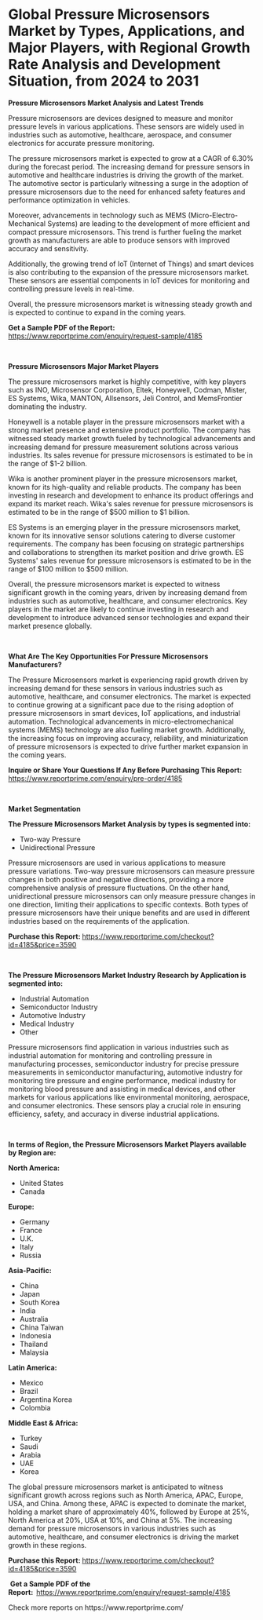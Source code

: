 <p><h1>Global Pressure Microsensors Market by Types, Applications, and Major Players, with Regional Growth Rate Analysis and Development Situation, from 2024 to 2031</h1></p><p><strong>Pressure Microsensors Market Analysis and Latest Trends</strong></p>
<p><p>Pressure microsensors are devices designed to measure and monitor pressure levels in various applications. These sensors are widely used in industries such as automotive, healthcare, aerospace, and consumer electronics for accurate pressure monitoring.</p><p>The pressure microsensors market is expected to grow at a CAGR of 6.30% during the forecast period. The increasing demand for pressure sensors in automotive and healthcare industries is driving the growth of the market. The automotive sector is particularly witnessing a surge in the adoption of pressure microsensors due to the need for enhanced safety features and performance optimization in vehicles.</p><p>Moreover, advancements in technology such as MEMS (Micro-Electro-Mechanical Systems) are leading to the development of more efficient and compact pressure microsensors. This trend is further fueling the market growth as manufacturers are able to produce sensors with improved accuracy and sensitivity.</p><p>Additionally, the growing trend of IoT (Internet of Things) and smart devices is also contributing to the expansion of the pressure microsensors market. These sensors are essential components in IoT devices for monitoring and controlling pressure levels in real-time.</p><p>Overall, the pressure microsensors market is witnessing steady growth and is expected to continue to expand in the coming years.</p></p>
<p><strong>Get a Sample PDF of the Report:&nbsp;</strong> <a href="https://www.reportprime.com/enquiry/request-sample/4185">https://www.reportprime.com/enquiry/request-sample/4185</a></p>
<p>&nbsp;</p>
<p><strong>Pressure Microsensors Major Market Players</strong></p>
<p><p>The pressure microsensors market is highly competitive, with key players such as INO, Microsensor Corporation, Eltek, Honeywell, Codman, Mister, ES Systems, Wika, MANTON, Allsensors, Jeli Control, and MemsFrontier dominating the industry. </p><p>Honeywell is a notable player in the pressure microsensors market with a strong market presence and extensive product portfolio. The company has witnessed steady market growth fueled by technological advancements and increasing demand for pressure measurement solutions across various industries. Its sales revenue for pressure microsensors is estimated to be in the range of $1-2 billion.</p><p>Wika is another prominent player in the pressure microsensors market, known for its high-quality and reliable products. The company has been investing in research and development to enhance its product offerings and expand its market reach. Wika's sales revenue for pressure microsensors is estimated to be in the range of $500 million to $1 billion.</p><p>ES Systems is an emerging player in the pressure microsensors market, known for its innovative sensor solutions catering to diverse customer requirements. The company has been focusing on strategic partnerships and collaborations to strengthen its market position and drive growth. ES Systems' sales revenue for pressure microsensors is estimated to be in the range of $100 million to $500 million.</p><p>Overall, the pressure microsensors market is expected to witness significant growth in the coming years, driven by increasing demand from industries such as automotive, healthcare, and consumer electronics. Key players in the market are likely to continue investing in research and development to introduce advanced sensor technologies and expand their market presence globally.</p></p>
<p>&nbsp;</p>
<p><strong>What Are The Key Opportunities For Pressure Microsensors Manufacturers?</strong></p>
<p><p>The Pressure Microsensors market is experiencing rapid growth driven by increasing demand for these sensors in various industries such as automotive, healthcare, and consumer electronics. The market is expected to continue growing at a significant pace due to the rising adoption of pressure microsensors in smart devices, IoT applications, and industrial automation. Technological advancements in micro-electromechanical systems (MEMS) technology are also fueling market growth. Additionally, the increasing focus on improving accuracy, reliability, and miniaturization of pressure microsensors is expected to drive further market expansion in the coming years.</p></p>
<p><strong>Inquire or Share Your Questions If Any Before Purchasing This Report:</strong> <a href="https://www.reportprime.com/enquiry/pre-order/4185">https://www.reportprime.com/enquiry/pre-order/4185</a></p>
<p>&nbsp;</p>
<p><strong>Market Segmentation</strong></p>
<p><strong>The Pressure Microsensors Market Analysis by types is segmented into:</strong></p>
<p><ul><li>Two-way Pressure</li><li>Unidirectional Pressure</li></ul></p>
<p><p>Pressure microsensors are used in various applications to measure pressure variations. Two-way pressure microsensors can measure pressure changes in both positive and negative directions, providing a more comprehensive analysis of pressure fluctuations. On the other hand, unidirectional pressure microsensors can only measure pressure changes in one direction, limiting their applications to specific contexts. Both types of pressure microsensors have their unique benefits and are used in different industries based on the requirements of the application.</p></p>
<p><strong>Purchase this Report:&nbsp;</strong><a href="https://www.reportprime.com/checkout?id=4185&price=3590">https://www.reportprime.com/checkout?id=4185&price=3590</a></p>
<p>&nbsp;</p>
<p><strong>The Pressure Microsensors Market Industry Research by Application is segmented into:</strong></p>
<p><ul><li>Industrial Automation</li><li>Semiconductor Industry</li><li>Automotive Industry</li><li>Medical Industry</li><li>Other</li></ul></p>
<p><p>Pressure microsensors find application in various industries such as industrial automation for monitoring and controlling pressure in manufacturing processes, semiconductor industry for precise pressure measurements in semiconductor manufacturing, automotive industry for monitoring tire pressure and engine performance, medical industry for monitoring blood pressure and assisting in medical devices, and other markets for various applications like environmental monitoring, aerospace, and consumer electronics. These sensors play a crucial role in ensuring efficiency, safety, and accuracy in diverse industrial applications.</p></p>
<p>&nbsp;</p>
<p><strong>In terms of Region, the Pressure Microsensors Market Players available by Region are:</strong></p>
<p>
    <p> <strong> North America: </strong>
        <ul>
            <li>United States</li>
            <li>Canada</li>
        </ul>
        </p> 
    <p> <strong> Europe: </strong>
        <ul>
            <li>Germany</li>
            <li>France</li>
            <li>U.K.</li>
            <li>Italy</li>
            <li>Russia</li>
        </ul>
        </p> 
    <p> <strong> Asia-Pacific: </strong>
        <ul>
            <li>China</li>
            <li>Japan</li>
            <li>South Korea</li>
            <li>India</li>
            <li>Australia</li>
            <li>China Taiwan</li>
            <li>Indonesia</li>
            <li>Thailand</li>
            <li>Malaysia</li>
        </ul>
        </p> 
    <p> <strong> Latin America: </strong>
        <ul>
            <li>Mexico</li>
            <li>Brazil</li>
            <li>Argentina Korea</li>
            <li>Colombia</li>
        </ul>
        </p> 
    <p> <strong> Middle East & Africa: </strong>
        <ul>
            <li>Turkey</li>
            <li>Saudi</li>
            <li>Arabia</li>
            <li>UAE</li>
            <li>Korea</li>
        </ul>
    </p>
    </p>
<p><p>The global pressure microsensors market is anticipated to witness significant growth across regions such as North America, APAC, Europe, USA, and China. Among these, APAC is expected to dominate the market, holding a market share of approximately 40%, followed by Europe at 25%, North America at 20%, USA at 10%, and China at 5%. The increasing demand for pressure microsensors in various industries such as automotive, healthcare, and consumer electronics is driving the market growth in these regions.</p></p>
<p><strong>Purchase this Report: </strong><a href="https://www.reportprime.com/checkout?id=4185&price=3590">https://www.reportprime.com/checkout?id=4185&price=3590</a></p>
<p>&nbsp;<strong>Get a Sample PDF of the Report:&nbsp;&nbsp;</strong><a href="https://www.reportprime.com/enquiry/request-sample/4185">https://www.reportprime.com/enquiry/request-sample/4185</a></p>
<p><strong></strong></p>
<p>Check more reports on https://www.reportprime.com/</p>